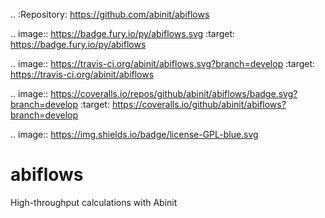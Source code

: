 .. :Repository: https://github.com/abinit/abiflows

.. image:: https://badge.fury.io/py/abiflows.svg
        :target: https://badge.fury.io/py/abiflows

.. image:: https://travis-ci.org/abinit/abiflows.svg?branch=develop
        :target: https://travis-ci.org/abinit/abiflows

.. image:: https://coveralls.io/repos/github/abinit/abiflows/badge.svg?branch=develop
        :target: https://coveralls.io/github/abinit/abiflows?branch=develop

.. image:: https://img.shields.io/badge/license-GPL-blue.svg

# abiflows
High-throughput calculations with Abinit
